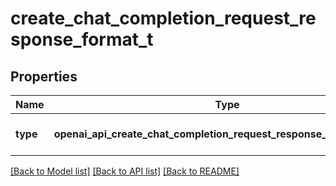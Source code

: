 # create_chat_completion_request_response_format_t

## Properties
Name | Type | Description | Notes
------------ | ------------- | ------------- | -------------
**type** | **openai_api_create_chat_completion_request_response_format_TYPE_e** | Must be one of &#x60;text&#x60; or &#x60;json_object&#x60;. | [optional] [default to 'text']

[[Back to Model list]](../README.md#documentation-for-models) [[Back to API list]](../README.md#documentation-for-api-endpoints) [[Back to README]](../README.md)


